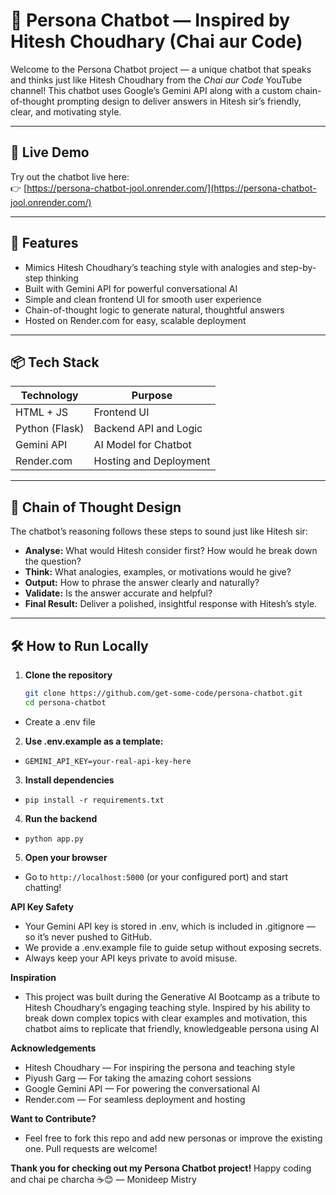 # 🧠 Persona Chatbot — Inspired by Hitesh Choudhary (Chai aur Code)

Welcome to the Persona Chatbot project — a unique chatbot that speaks and thinks just like Hitesh Choudhary from the *Chai aur Code* YouTube channel! This chatbot uses Google’s Gemini API along with a custom chain-of-thought prompting design to deliver answers in Hitesh sir’s friendly, clear, and motivating style.

---

## 🚀 Live Demo

Try out the chatbot live here:  
👉 [https://persona-chatbot-jool.onrender.com/](https://persona-chatbot-jool.onrender.com/)  

---

## 🎯 Features

- Mimics Hitesh Choudhary’s teaching style with analogies and step-by-step thinking  
- Built with Gemini API for powerful conversational AI  
- Simple and clean frontend UI for smooth user experience  
- Chain-of-thought logic to generate natural, thoughtful answers  
- Hosted on Render.com for easy, scalable deployment  

---

## 📦 Tech Stack

| Technology    | Purpose                 |
| ------------- | ----------------------- |
| HTML + JS     | Frontend UI             |
| Python (Flask)| Backend API and Logic   |
| Gemini API    | AI Model for Chatbot    |
| Render.com    | Hosting and Deployment  |

---

## 🧪 Chain of Thought Design

The chatbot’s reasoning follows these steps to sound just like Hitesh sir:

- **Analyse:** What would Hitesh consider first? How would he break down the question?  
- **Think:** What analogies, examples, or motivations would he give?  
- **Output:** How to phrase the answer clearly and naturally?  
- **Validate:** Is the answer accurate and helpful?  
- **Final Result:** Deliver a polished, insightful response with Hitesh’s style.

---

## 🛠️ How to Run Locally

1. **Clone the repository**

   ```bash
   git clone https://github.com/get-some-code/persona-chatbot.git
   cd persona-chatbot
- Create a .env file

2. **Use .env.example as a template:**
- `GEMINI_API_KEY=your-real-api-key-here`

3. **Install dependencies**
- `pip install -r requirements.txt`

4. **Run the backend**
- `python app.py`

5. **Open your browser**
- Go to `http://localhost:5000` (or your configured port) and start chatting!

**API Key Safety**
- Your Gemini API key is stored in .env, which is included in .gitignore — so it’s never pushed to GitHub.
- We provide a .env.example file to guide setup without exposing secrets.
- Always keep your API keys private to avoid misuse.

**Inspiration**
- This project was built during the Generative AI Bootcamp as a tribute to Hitesh Choudhary’s engaging teaching style. Inspired by his ability to break down complex topics with clear examples and motivation, this chatbot aims to replicate that friendly, knowledgeable persona using AI

**Acknowledgements**
- Hitesh Choudhary — For inspiring the persona and teaching style
- Piyush Garg — For taking the amazing cohort sessions
- Google Gemini API — For powering the conversational AI
- Render.com — For seamless deployment and hosting

**Want to Contribute?**
- Feel free to fork this repo and add new personas or improve the existing one. Pull requests are welcome!


**Thank you for checking out my Persona Chatbot project!**
 Happy coding and chai pe charcha ☕😊
 — Monideep Mistry
